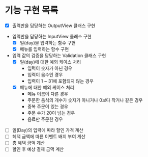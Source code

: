 # 기능 구현 목록
- [x] 출력만을 담당하는 OutputView 클래스 구현
- 입력만을 담당하는 InputView 클래스 구현
  - [x] 일(day)을 입력하는 함수 구현
  - [x] 메뉴를 입력하는 함수 구현
- 입력 값의 검증을 담당하는 Validation 클래스 구현
  - [x] 일(day)에 대한 예외 케이스 처리
    - 입력이 숫자가 아닌 경우
    - 입력이 음수인 경우
    - 입력이 1 ~ 31에 포함되지 않는 경우
  - [x] 메뉴에 대한 예외 케이스 처리
    - 메뉴 이름이 다른 경우
    - 주문한 음식의 개수가 숫자가 아니거나 0보다 작거나 같은 경우
    - 중복 주문이 있는 경우
    - 주문 수가 20이 넘는 경우
    - 음료만 주문한 경우
- [ ] 일(Day)의 입력에 따라 할인 가격 계산
- [ ] 혜택 금액에 따른 이벤트 배지 부여 계산
- [ ] 총 혜택 금액 계산
- [ ] 할인 후 예상 결제 금액 계산
